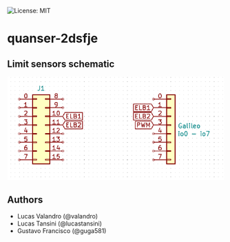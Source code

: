 ![License: MIT](https://img.shields.io/badge/License-MIT-blue.svg)

# quanser-2dsfje

## Limit sensors schematic

![Limit sensors](img/limit_sensors.png)

## Authors

- Lucas Valandro (@valandro)
- Lucas Tansini (@lucastansini)
- Gustavo Francisco (@guga581)
